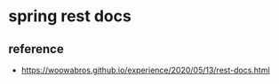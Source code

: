 # spring rest docs

## reference
- https://woowabros.github.io/experience/2020/05/13/rest-docs.html
